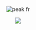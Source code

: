 <div align="center"> 
 
![peak fr](https://github.com/user-attachments/assets/54e99247-5d51-4ab1-9523-7729fb802afc)

 <div align="center"> 

![](https://komarev.com/ghpvc/?username=bubblymoth&amp;color=blueviolet&amp;label=★+Alolan+Raichulings  )

